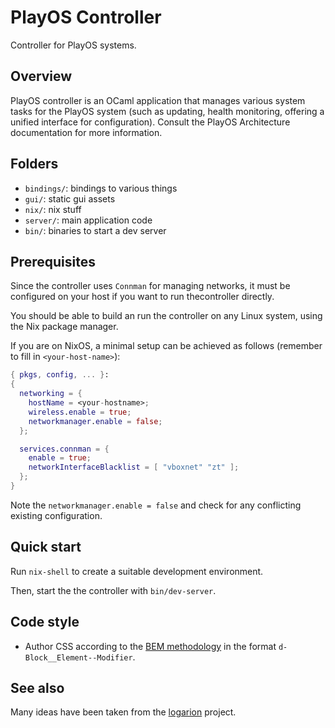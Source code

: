 # PlayOS Controller

Controller for PlayOS systems.

## Overview

PlayOS controller is an OCaml application that manages various system tasks for the PlayOS system (such as updating, health monitoring, offering a unified interface for configuration). Consult the PlayOS Architecture documentation for more information.

## Folders

- `bindings/`: bindings to various things
- `gui/`: static gui assets
- `nix/`: nix stuff
- `server/`: main application code
- `bin/`: binaries to start a dev server

## Prerequisites

Since the controller uses `Connman` for managing networks, it must be configured on your host if you want to run thecontroller directly.

You should be able to build an run the controller on any Linux system, using the Nix package manager.

If you are on NixOS, a minimal setup can be achieved as follows (remember to fill in `<your-host-name>`):

```nix
{ pkgs, config, ... }:
{
  networking = {
    hostName = <your-hostname>;
    wireless.enable = true;
    networkmanager.enable = false;
  };

  services.connman = {
    enable = true;
    networkInterfaceBlacklist = [ "vboxnet" "zt" ];
  };
}
```

Note the `networkmanager.enable = false` and check for any conflicting existing configuration.

## Quick start


Run `nix-shell` to create a suitable development environment.

Then, start the the controller with `bin/dev-server`.

## Code style

- Author CSS according to the [BEM methodology](http://getbem.com/) in the format `d-Block__Element--Modifier`.

## See also

Many ideas have been taken from the [logarion](https://cgit.orbitalfox.eu/logarion/) project.
